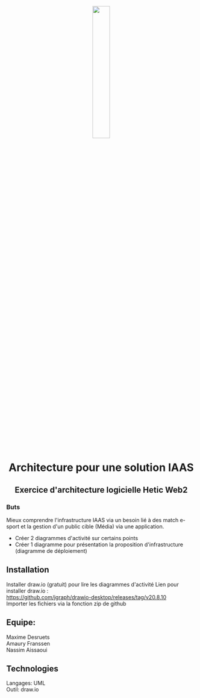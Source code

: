 <p align="center">
  <img width="30%" src="https://images.unsplash.com/photo-1556742049-0cfed4f6a45d?ixlib=rb-1.2.1&ixid=MnwxMjA3fDB8MHxwaG90by1wYWdlfHx8fGVufDB8fHx8&auto=format&fit=crop&w=1170&q=80" />
</p>

# <p align="center"> Architecture pour une solution IAAS </p>
## <p align="center"> Exercice d'architecture logicielle Hetic Web2 </p>

### Buts
Mieux comprendre l'infrastructure IAAS via un besoin lié à des match e-sport et la gestion d'un public cible (Média) via une application.
- Créer 2 diagrammes d'activité sur certains points <br/>
- Créer 1 diagramme pour présentation la proposition d'infrastructure (diagramme de déploiement)

## Installation

Installer draw.io (gratuit) pour lire les diagrammes d'activité 
Lien pour installer draw.io :<br/> https://github.com/jgraph/drawio-desktop/releases/tag/v20.8.10 <br/>
Importer les fichiers via la fonction zip de github

## Equipe:
Maxime Desruets<br/>
Amaury Franssen<br/>
Nassim Aissaoui

## Technologies
Langages: UML<br/>
Outil: draw.io
